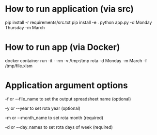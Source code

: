 # How to run application (via src)
pip install -r requirements/src.txt
pip install -e .
python app.py -d  Monday Thursday -m March

# How to run app (via Docker)
docker container run -it --rm -v /tmp:/tmp rota -d Monday -m March -f /tmp/file.xlsm


# Application argument options
-f or --file_name  to set the output spreadsheet name (optional)

-y or --year       to set rota year (optional)

-m or --month_name to set rota month (required)

-d or --day_names  to set rota days of week (required)

